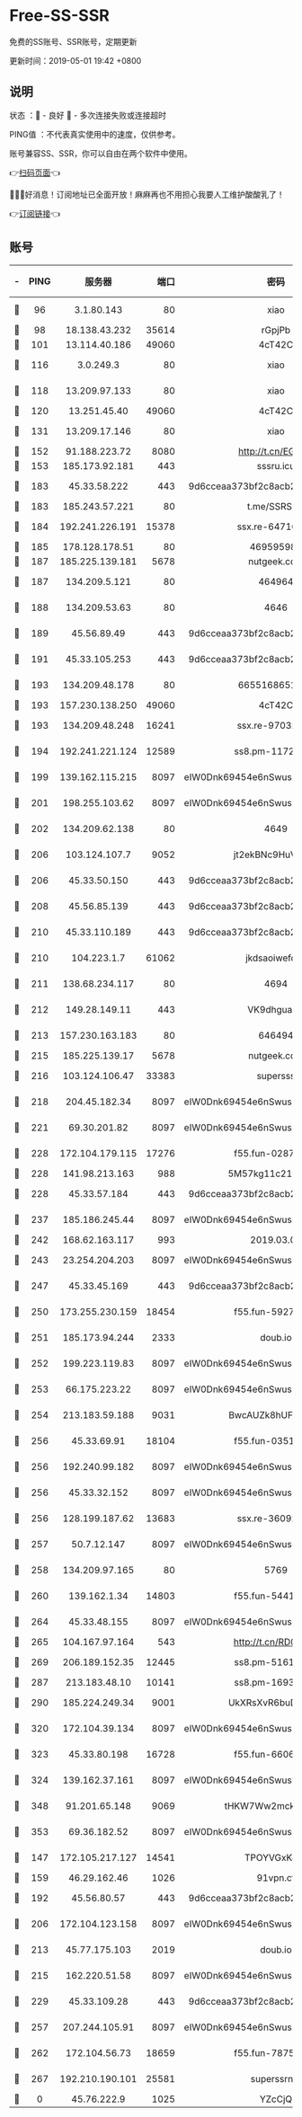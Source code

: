 # Free-SS-SSR

免费的SS账号、SSR账号，定期更新

更新时间：2019-05-01 19:42 +0800

## 说明

状态     ：🙂 - 良好 🙁 - 多次连接失败或连接超时

PING值   ：不代表真实使用中的速度，仅供参考。

账号兼容SS、SSR，你可以自由在两个软件中使用。

👉[扫码页面](https://liesauer.github.io/Free-SS-SSR/)👈

🎉🎉🎉好消息！订阅地址已全面开放！麻麻再也不用担心我要人工维护酸酸乳了！

👉[订阅链接](https://www.liesauer.net/yogurt/subscribe?ACCESS_TOKEN=DAYxR3mMaZAsaqUb)👈

## 账号

|-|PING|服务器|端口|密码|加密方式|区域|
|:----:|:----:|:-----:|-----:|:----:|:----:|:----:|
|🙂|96|3.1.80.143|80|xiao|aes-128-ctr|SG|
|🙂|98|18.138.43.232|35614|rGpjPb|rc4-md5|SG|
|🙂|101|13.114.40.186|49060|4cT42C|chacha20|JP|
|🙂|116|3.0.249.3|80|xiao|aes-128-ctr|SG|
|🙂|118|13.209.97.133|80|xiao|aes-128-ctr|KR|
|🙂|120|13.251.45.40|49060|4cT42C|chacha20|SG|
|🙂|131|13.209.17.146|80|xiao|aes-128-ctr|KR|
|🙂|152|91.188.223.72|8080|http://t.cn/EGJIyrl|rc4-md5|RU|
|🙂|153|185.173.92.181|443|sssru.icu|rc4-md5|RU|
|🙂|183|45.33.58.222|443|9d6cceaa373bf2c8acb22e60b6a58be6|aes-256-cfb|US|
|🙂|183|185.243.57.221|80|t.me/SSRSUB|rc4-md5|US|
|🙂|184|192.241.226.191|15378|ssx.re-64716646|aes-256-cfb|US|
|🙂|185|178.128.178.51|80|469595985|chacha20|US|
|🙂|187|185.225.139.181|5678|nutgeek.com|rc4-md5|US|
|🙂|187|134.209.5.121|80|464964|aes-256-cfb|US|
|🙂|188|134.209.53.63|80|4646|aes-256-cfb|US|
|🙂|189|45.56.89.49|443|9d6cceaa373bf2c8acb22e60b6a58be6|aes-256-cfb|US|
|🙂|191|45.33.105.253|443|9d6cceaa373bf2c8acb22e60b6a58be6|aes-256-cfb|US|
|🙂|193|134.209.48.178|80|6655168651651|aes-256-cfb|US|
|🙂|193|157.230.138.250|49060|4cT42C|chacha20|US|
|🙂|193|134.209.48.248|16241|ssx.re-97032689|aes-256-cfb|US|
|🙂|194|192.241.221.124|12589|ss8.pm-11723169|aes-256-cfb|US|
|🙂|199|139.162.115.215|8097|eIW0Dnk69454e6nSwuspv9DmS201tQ0D|aes-256-cfb|JP|
|🙂|201|198.255.103.62|8097|eIW0Dnk69454e6nSwuspv9DmS201tQ0D|aes-256-cfb|US|
|🙂|202|134.209.62.138|80|4649|aes-256-cfb|US|
|🙂|206|103.124.107.7|9052|jt2ekBNc9HuVtm2a|aes-256-cfb|CN|
|🙂|206|45.33.50.150|443|9d6cceaa373bf2c8acb22e60b6a58be6|aes-256-cfb|US|
|🙂|208|45.56.85.139|443|9d6cceaa373bf2c8acb22e60b6a58be6|aes-256-cfb|US|
|🙂|210|45.33.110.189|443|9d6cceaa373bf2c8acb22e60b6a58be6|aes-256-cfb|US|
|🙂|210|104.223.1.7|61062|jkdsaoiwefdsa|aes-256-cfb|US|
|🙂|211|138.68.234.117|80|4694|aes-256-cfb|US|
|🙂|212|149.28.149.11|443|VK9dhgualsL|aes-256-cfb|SG|
|🙂|213|157.230.163.183|80|646494|aes-256-cfb|US|
|🙂|215|185.225.139.17|5678|nutgeek.com|rc4-md5|US|
|🙂|216|103.124.106.47|33383|supersss|aes-256-cfb|US|
|🙂|218|204.45.182.34|8097|eIW0Dnk69454e6nSwuspv9DmS201tQ0D|aes-256-cfb|US|
|🙂|221|69.30.201.82|8097|eIW0Dnk69454e6nSwuspv9DmS201tQ0D|aes-256-cfb|US|
|🙂|228|172.104.179.115|17276|f55.fun-02871062|aes-256-cfb|SG|
|🙂|228|141.98.213.163|988|5M57kg11c214qDmK|chacha20|KR|
|🙂|228|45.33.57.184|443|9d6cceaa373bf2c8acb22e60b6a58be6|aes-256-cfb|US|
|🙂|237|185.186.245.44|8097|eIW0Dnk69454e6nSwuspv9DmS201tQ0D|aes-256-cfb|NL|
|🙂|242|168.62.163.117|993|2019.03.07|rc4-md5|US|
|🙂|243|23.254.204.203|8097|eIW0Dnk69454e6nSwuspv9DmS201tQ0D|aes-256-cfb|US|
|🙂|247|45.33.45.169|443|9d6cceaa373bf2c8acb22e60b6a58be6|aes-256-cfb|US|
|🙂|250|173.255.230.159|18454|f55.fun-59275049|aes-256-cfb|US|
|🙂|251|185.173.94.244|2333|doub.io|aes-128-ctr|RU|
|🙂|252|199.223.119.83|8097|eIW0Dnk69454e6nSwuspv9DmS201tQ0D|aes-256-cfb|US|
|🙂|253|66.175.223.22|8097|eIW0Dnk69454e6nSwuspv9DmS201tQ0D|aes-256-cfb|US|
|🙂|254|213.183.59.188|9031|BwcAUZk8hUFAkDGN|aes-256-cfb|NL|
|🙂|256|45.33.69.91|18104|f55.fun-03510524|aes-256-cfb|US|
|🙂|256|192.240.99.182|8097|eIW0Dnk69454e6nSwuspv9DmS201tQ0D|aes-256-cfb|US|
|🙂|256|45.33.32.152|8097|eIW0Dnk69454e6nSwuspv9DmS201tQ0D|aes-256-cfb|US|
|🙂|256|128.199.187.62|13683|ssx.re-36092434|aes-256-cfb|SG|
|🙂|257|50.7.12.147|8097|eIW0Dnk69454e6nSwuspv9DmS201tQ0D|aes-256-cfb|US|
|🙂|258|134.209.97.165|80|5769|aes-256-cfb|SG|
|🙂|260|139.162.1.34|14803|f55.fun-54414874|aes-256-cfb|SG|
|🙂|264|45.33.48.155|8097|eIW0Dnk69454e6nSwuspv9DmS201tQ0D|aes-256-cfb|US|
|🙂|265|104.167.97.164|543|http://t.cn/RD0D7sx|rc4-md5|CA|
|🙂|269|206.189.152.35|12445|ss8.pm-51611179|aes-256-cfb|SG|
|🙂|287|213.183.48.10|10141|ss8.pm-16933375|rc4-md5|RU|
|🙂|290|185.224.249.34|9001|UkXRsXvR6buDMG2Y|aes-256-cfb|RU|
|🙂|320|172.104.39.134|8097|eIW0Dnk69454e6nSwuspv9DmS201tQ0D|aes-256-cfb|SG|
|🙂|323|45.33.80.198|16728|f55.fun-66060173|aes-256-cfb|US|
|🙂|324|139.162.37.161|8097|eIW0Dnk69454e6nSwuspv9DmS201tQ0D|aes-256-cfb|SG|
|🙂|348|91.201.65.148|9069|tHKW7Ww2mck9CHQG|aes-256-cfb|IT|
|🙂|353|69.36.182.52|8097|eIW0Dnk69454e6nSwuspv9DmS201tQ0D|aes-256-cfb|US|
|🙂|147|172.105.217.127|14541|TPOYVGxKglpi|aes-256-cfb|JP|
|🙂|159|46.29.162.46|1026|91vpn.cf|rc4-md5|RU|
|🙂|192|45.56.80.57|443|9d6cceaa373bf2c8acb22e60b6a58be6|aes-256-cfb|US|
|🙂|206|172.104.123.158|8097|eIW0Dnk69454e6nSwuspv9DmS201tQ0D|aes-256-cfb|JP|
|🙂|213|45.77.175.103|2019|doub.io|aes-128-ctr|SG|
|🙂|215|162.220.51.58|8097|eIW0Dnk69454e6nSwuspv9DmS201tQ0D|aes-256-cfb|US|
|🙂|229|45.33.109.28|443|9d6cceaa373bf2c8acb22e60b6a58be6|aes-256-cfb|US|
|🙂|257|207.244.105.91|8097|eIW0Dnk69454e6nSwuspv9DmS201tQ0D|aes-256-cfb|US|
|🙂|262|172.104.56.73|18659|f55.fun-78759443|aes-256-cfb|SG|
|🙂|267|192.210.190.101|25581|superssrnet|aes-256-cfb|US|
|🙁|0|45.76.222.9|1025|YZcCjQ|rc4-md5|JP|
